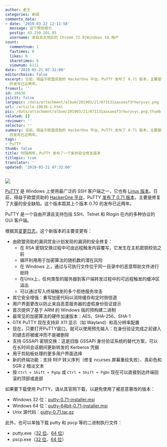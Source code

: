 ```yaml
---
author: 老王
categories: 新闻
comments_data:
- date: '2019-03-22 12:11:58'
  message: 这个帮助很大
  postip: 43.250.201.85
  username: 来自亚太地区的 Chrome 72.0|Windows 10 用户
count:
  commentnum: 1
  favtimes: 0
  likes: 0
  sharetimes: 0
  viewnum: 6111
date: '2019-03-21 07:32:00'
editorchoice: false
excerpt: 日前，得益于欧盟资助的 HackerOne 平台，PuTTY 发布了 0.71 版本，主要是修复了大量的安全缺陷。这个版本距其上个版本 0.70
  的发布已近两年。
fromurl: ''
id: 10638
islctt: false
largepic: /data/attachment/album/201903/21/073131aaxaeaf3rhwryvyc.png
url: /article-10638-1.html
pic: /data/attachment/album/201903/21/073131aaxaeaf3rhwryvyc.png.thumb.jpg
related: []
reviewer: ''
selector: ''
summary: 日前，得益于欧盟资助的 HackerOne 平台，PuTTY 发布了 0.71 版本，主要是修复了大量的安全缺陷。这个版本距其上个版本 0.70
  的发布已近两年。
tags:
- PuTTY
thumb: false
title: 时隔两年，PuTTY 发布了一个新的安全修复版本
titlepic: true
translator: ''
updated: '2019-03-21 07:32:00'
---
```


![](/data/attachment/album/201903/21/073131aaxaeaf3rhwryvyc.png)


[PuTTY](https://www.chiark.greenend.org.uk/~sgtatham/putty/) 是 Windows 上使用最广泛的 SSH 客户端之一，它也有 [Linux 版本](/article-10552-1.html)。日前，得益于欧盟资助的 [HackerOne 平台](https://hackerone.com/putty_h1c)，PuTTY [发布了 0.71 版本](https://www.chiark.greenend.org.uk/~sgtatham/putty/releases/0.71.html)，主要是修复了大量的安全缺陷。这个版本距其上个版本 0.70 的发布已近两年。


PuTTY 是一个自由开源且支持包括 SSH、Telnet 和 Rlogin 在内的多种协议的 GUI 客户端。


根据其[变更日志](https://www.chiark.greenend.org.uk/~sgtatham/putty/changes.html)，这个新版本的主要变更有：


* 由欧盟资助的漏洞赏金计划发现的漏洞的安全修复：
	+ 在 RSA 密钥交换过程中可由远程触发内容覆写，它发生在主机密钥校验之前
	+ 循环利用用于加密算法的随机数的潜在风险
	+ 在 Windows 上，通过与可执行文件位于同一目录中的恶意帮助文件进行劫持
	+ 在Unix上，任何类型的服务器到客户端转发过程中的可远程触发的缓冲区溢出
	+ 可以通过写入终端触发的多个拒绝服务攻击
* 其它安全增强：重写加密代码以消除缓存和定时侧信道
* 用户界面更改以防止来自恶意服务器的虚假身份验证提示
* 首次提供了基于 ARM 的 Windows 版的预构建二进制
* 最常见的加密算法的硬件加速版本：AES、SHA-256、SHA-1
* GTK PuTTY 现在支持非 X11 显示（如 Wayland）和高分辨率配置
* 现在，只要打开PuTTY窗口，就可以使用预先输入：在身份验证完成之前键入的键击将被缓冲而不是被删除
* 支持 GSSAPI 密钥交换：这是旧版 GSSAPI 身份验证系统的替代方案，可以在长时间会话期间更新转发的 Kerberos 凭据
* 用于剪贴板处理的更多用户界面选择
* 新的终端功能：支持 REP 转义序列（修复 ncurses 屏幕重绘失败）、真彩色和 SGR 2 暗淡文本
* 按 `Ctrl + Shift + PgUp` 或 `Ctrl + Shift + PgDn` 现在可以直接到达终端回滚的顶部或底部


如果要下载使用 PuTTY，请从其官网下载，以避免使用了被恶意篡改的版本：


* Windows 32 位：[putty-0.71-installer.msi](https://the.earth.li/~sgtatham/putty/latest/w32/putty-0.71-installer.msi)
* Windows 64 位：[putty-64bit-0.71-installer.msi](https://the.earth.li/~sgtatham/putty/latest/w64/putty-64bit-0.71-installer.msi)
* Unix 源代码：[putty-0.71.tar.gz](https://the.earth.li/~sgtatham/putty/latest/putty-0.71.tar.gz)


此外，也可以单独下载 putty 和 pscp 等的二进制执行文件：


* putty.exe（[32 位](https://the.earth.li/~sgtatham/putty/latest/w32/putty.exe)、[64 位](https://the.earth.li/~sgtatham/putty/latest/w64/putty.exe)）
* pscp.exe（[32 位](https://the.earth.li/~sgtatham/putty/latest/w32/pscp.exe)、[64 位](https://the.earth.li/~sgtatham/putty/latest/w64/pscp.exe)）